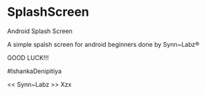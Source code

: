 # SplashScreen
Android Splash Screen

A simple spalsh screen for android beginners done by Synn~Labz®

GOOD LUCK!!!

#IshankaDenipitiya

<< Synn~Labz >>
Xzx
